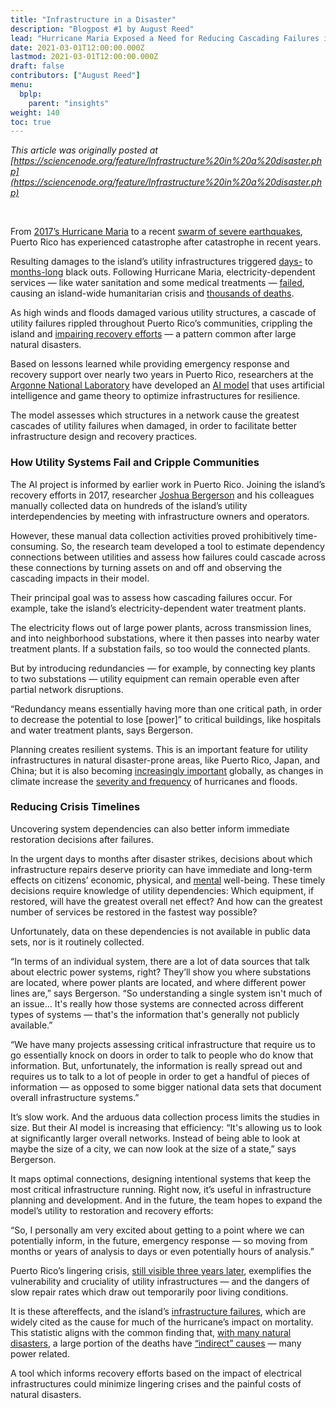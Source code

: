 ```yaml
---
title: "Infrastructure in a Disaster"
description: "Blogpost #1 by August Reed"
lead: "Hurricane Maria Exposed a Need for Reducing Cascading Failures in Critical Infrastructure"
date: 2021-03-01T12:00:00.000Z
lastmod: 2021-03-01T12:00:00.000Z
draft: false
contributors: ["August Reed"]
menu:
  bplp:
    parent: "insights"
weight: 140
toc: true
---
```

 
*This article was originally posted at [https://sciencenode.org/feature/Infrastructure%20in%20a%20disaster.php](https://sciencenode.org/feature/Infrastructure%20in%20a%20disaster.php)*

&nbsp;  

From [2017’s Hurricane Maria](https://www.washingtonpost.com/graphics/2017/national/puerto-rico-life-without-power/) to a recent [swarm of severe earthquakes](https://eos.org/articles/rare-earthquake-swarm-strikes-puerto-rico), Puerto Rico has experienced catastrophe after catastrophe in recent years.

Resulting damages to the island’s utility infrastructures triggered [days-](https://eos.org/articles/rare-earthquake-swarm-strikes-puerto-rico) to [months-long](https://www.washingtonpost.com/graphics/2017/national/puerto-rico-life-without-power/) black outs. Following Hurricane Maria, electricity-dependent services — like water sanitation and some medical treatments — [failed](https://www.vox.com/science-and-health/2017/10/18/16489180/water-crisis-puerto-rico-hurricane-maria), causing an island-wide humanitarian crisis and [thousands of deaths](https://law.lclark.edu/live/blogs/132-the-effects-of-natural-disasters-on-energy).

As high winds and floods damaged various utility structures, a cascade of utility failures rippled throughout Puerto Rico’s communities, crippling the island and [impairing recovery efforts](https://www.vox.com/science-and-health/2017/9/26/16365994/hurricane-maria-2017-puerto-rico-san-juan-humanitarian-disaster-electricty-fuel-flights-facts) — a pattern common after large natural disasters.

Based on lessons learned while providing emergency response and recovery support over nearly two years in Puerto Rico, researchers at the [Argonne National Laboratory](https://www.anl.gov/) have developed an [AI model](https://www.anl.gov/article/advanced-tools-reveal-critical-infrastructure-connections-and-help-mitigate-disasters) that uses artificial intelligence and game theory to optimize infrastructures for resilience.

The model assesses which structures in a network cause the greatest cascades of utility failures when damaged, in order to facilitate better infrastructure design and recovery practices.

### How Utility Systems Fail and Cripple Communities

The AI project is informed by earlier work in Puerto Rico. Joining the island’s recovery efforts in 2017, researcher [Joshua Bergerson](https://www.anl.gov/profile/joshua-david-bergerson) and his colleagues manually collected data on hundreds of the island’s utility interdependencies by meeting with infrastructure owners and operators.

However, these manual data collection activities proved prohibitively time-consuming. So, the research team developed a tool to estimate dependency connections between utilities and assess how failures could cascade across these connections by turning assets on and off and observing the cascading impacts in their model.

Their principal goal was to assess how cascading failures occur. For example, take the island’s electricity-dependent water treatment plants.

The electricity flows out of large power plants, across transmission lines, and into neighborhood substations, where it then passes into nearby water treatment plants. If a substation fails, so too would the connected plants.

But by introducing redundancies — for example, by connecting key plants to two substations — utility equipment can remain operable even after partial network disruptions.

“Redundancy means essentially having more than one critical path, in order to decrease the potential to lose [power]” to critical buildings, like hospitals and water treatment plants, says Bergerson.

Planning creates resilient systems. This is an important feature for utility infrastructures in natural disaster-prone areas, like Puerto Rico, Japan, and China; but it is also becoming [increasingly important](https://law.lclark.edu/live/blogs/132-the-effects-of-natural-disasters-on-energy) globally, as changes in climate increase the [severity and frequency](https://www.phi.org/press/climate-change-is-making-natural-disasters-worse-and-more-likely-how-do-we-protect-the-most-vulnerable/) of hurricanes and floods.

### Reducing Crisis Timelines 

Uncovering system dependencies can also better inform immediate restoration decisions after failures.

In the urgent days to months after disaster strikes, decisions about which infrastructure repairs deserve priority can have immediate and long-term effects on citizens’ economic, physical, and [mental](https://www.theguardian.com/world/2019/apr/26/hurricane-maria-puerto-rico-youth-mental-health-study-report#:~:text=Hurricane%20Maria's%20lasting%20impact%20on%20Puerto%20Rico's%20children%20revealed%20in%20report,-This%20article%20is&text=47.5%25%20of%20children's%20family's%20homes,youth%20were%20forced%20to%20evacuate) well-being. These timely decisions require knowledge of utility dependencies: Which equipment, if restored, will have the greatest overall net effect? And how can the greatest number of services be restored in the fastest way possible? 

Unfortunately, data on these dependencies is not available in public data sets, nor is it routinely collected.

“In terms of an individual system, there are a lot of data sources that talk about electric power systems, right? They’ll show you where substations are located, where power plants are located, and where different power lines are,” says Bergerson. “So understanding a single system isn't much of an issue… It's really how those systems are connected across different types of systems — that's the information that's generally not publicly available.”

“We have many projects assessing critical infrastructure that require us to go essentially knock on doors in order to talk to people who do know that information. But, unfortunately, the information is really spread out and requires us to talk to a lot of people in order to get a handful of pieces of information — as opposed to some bigger national data sets that document overall infrastructure systems.” 

It’s slow work. And the arduous data collection process limits the studies in size. But their AI model is increasing that efficiency: “It's allowing us to look at significantly larger overall networks. Instead of being able to look at maybe the size of a city, we can now look at the size of a state,” says Bergerson.

It maps optimal connections, designing intentional systems that keep the most critical infrastructure running. Right now, it’s useful in infrastructure planning and development. And in the future, the team hopes to expand the model’s utility to restoration and recovery efforts:

“So, I personally am very excited about getting to a point where we can potentially inform, in the future, emergency response — so moving from months or years of analysis to days or even potentially hours of analysis.”

Puerto Rico’s lingering crisis, [still visible three years later](https://www.nbcnews.com/news/latino/puerto-rico-sees-more-pain-little-progress-three-years-after-n1240513), exemplifies the vulnerability and cruciality of utility infrastructures — and the dangers of slow repair rates which draw out temporarily poor living conditions.

It is these aftereffects, and the island’s [infrastructure failures](https://www.nejm.org/doi/full/10.1056/NEJMsa1803972?query=featured_home), which are widely cited as the cause for much of the hurricane’s impact on mortality. This statistic aligns with the common finding that, [with many natural disasters](https://www.nature.com/articles/d41586-019-00442-0), a large portion of the deaths have [“indirect” causes](https://www.cambridge.org/core/journals/disaster-medicine-and-public-health-preparedness/article/measuring-the-true-human-cost-of-natural-disasters/5FEDB8D5C4EACCB41433DDB1B961C565) — many power related.

A tool which informs recovery efforts based on the impact of electrical infrastructures could minimize lingering crises and the painful costs of natural disasters.
